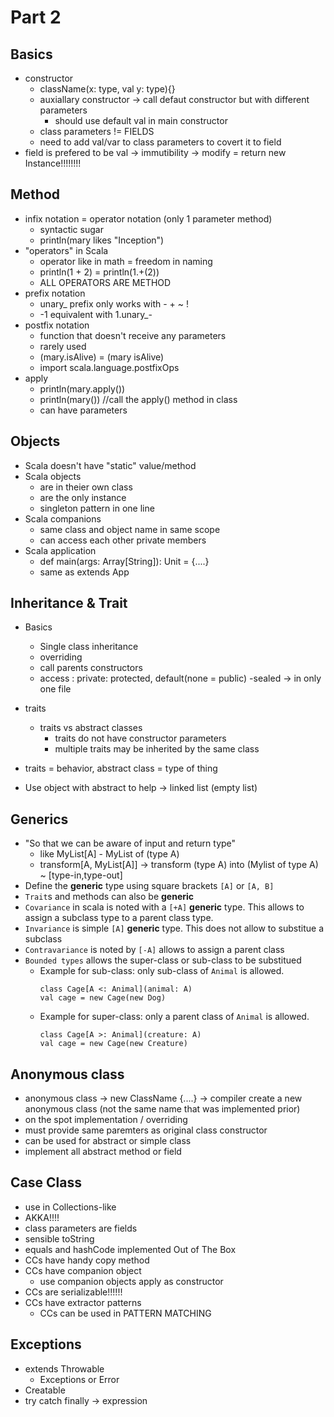 # Part 2

## Basics
- constructor
    - className(x: type, val y: type){}
    - auxiallary constructor -> call defaut constructor but with different parameters
        - should use default val in main constructor
    - class parameters != FIELDS
    - need to add val/var to class parameters to covert it to field
- field is prefered to be val -> immutibility -> modify = return new Instance!!!!!!!!

## Method
- infix notation = operator notation (only 1 parameter method)
    - syntactic sugar
    - println(mary likes "Inception")
- "operators" in Scala
    - operator like in math = freedom in naming
    - println(1 + 2) = println(1.+(2))
    - ALL OPERATORS ARE METHOD
- prefix notation
    - unary_ prefix only works with - + ~ !
    -  -1 equivalent with 1.unary_-
- postfix notation
    - function that doesn't receive any parameters
    - rarely used
    - (mary.isAlive) = (mary isAlive)
    - import scala.language.postfixOps
- apply
    - println(mary.apply())
    - println(mary()) //call the apply() method in class
    - can have parameters

## Objects
- Scala doesn't have "static" value/method
- Scala objects
    - are in theier own class
    - are the only instance
    - singleton pattern in one line
- Scala companions
    - same class and object name in same scope
    - can access each other private members
- Scala application
    - def main(args: Array[String]): Unit = {....}
    - same as extends App
   
## Inheritance & Trait
- Basics
    - Single class inheritance
    - overriding
    - call parents constructors
    - access : private: protected, default(none = public)
    -sealed -> in only one file
    
- traits
    - traits vs abstract classes
         - traits do not have constructor parameters
         - multiple traits may be inherited by the same class
- traits = behavior, abstract class = type of thing
- Use object with abstract to help -> linked list (empty list)  

## Generics
- "So that we can be aware of input and return type"
    - like MyList[A] - MyList of (type A)
    - transform[A, MyList[A]] -> transform (type A) into (Mylist of type A) ~ [type-in,type-out]
- Define the **generic** type using square brackets `[A]` or `[A, B]`
- `Trait`s and methods can also be **generic**
- `Covariance` in scala is noted with a `[+A]` **generic** type. This allows to assign a subclass type to a parent class type.
- `Invariance` is simple `[A]` **generic** type. This does not allow to substitue a subclass
- `Contravariance` is noted by `[-A]` allows to assign a parent class
- `Bounded types` allows the super-class or sub-class to be substitued
    - Example for sub-class: only sub-class of `Animal` is allowed.
        ```
        class Cage[A <: Animal](animal: A)
        val cage = new Cage(new Dog)
        ```
    - Example for super-class: only a parent class of `Animal` is allowed.
        ```
        class Cage[A >: Animal](creature: A)
        val cage = new Cage(new Creature)
        ```
## Anonymous class
- anonymous class -> new ClassName {....} -> compiler create a new anonymous class (not the same name that was implemented prior)
- on the spot implementation / overriding
- must provide same paremters as original class constructor
- can be used for abstract or simple class
- implement all abstract method or field

## Case Class
- use in Collections-like
- AKKA!!!!
- class parameters are fields
- sensible toString
- equals and hashCode implemented Out of The Box
- CCs have handy copy method
- CCs have companion object 
    - use companion objects apply as constructor
- CCs are serializable!!!!!!
- CCs have extractor patterns
    - CCs can be used in PATTERN MATCHING

## Exceptions
- extends Throwable
    - Exceptions or Error
- Creatable
- try catch finally -> expression


    
  
